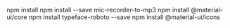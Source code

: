 npm install
npm install --save mic-recorder-to-mp3
npm install @material-ui/core
npm install typeface-roboto --save
npm install @material-ui/icons
